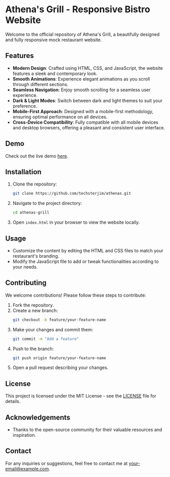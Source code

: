 # Athena's Grill - Responsive Bistro Website

Welcome to the official repository of Athena's Grill, a beautifully designed and fully responsive mock restaurant website.

## Features

- **Modern Design**: Crafted using HTML, CSS, and JavaScript, the website features a sleek and contemporary look.
- **Smooth Animations**: Experience elegant animations as you scroll through different sections.
- **Seamless Navigation**: Enjoy smooth scrolling for a seamless user experience.
- **Dark & Light Modes**: Switch between dark and light themes to suit your preference.
- **Mobile-First Approach**: Designed with a mobile-first methodology, ensuring optimal performance on all devices.
- **Cross-Device Compatibility**: Fully compatible with all mobile devices and desktop browsers, offering a pleasant and consistent user interface.

## Demo

Check out the live demo [here](https://athenasgrill.netlify.app/).

## Installation

1. Clone the repository:
    ```bash
    git clone https://github.com/techsterjim/athenas.git
    ```
2. Navigate to the project directory:
    ```bash
    cd athenas-grill
    ```
3. Open `index.html` in your browser to view the website locally.

## Usage

- Customize the content by editing the HTML and CSS files to match your restaurant's branding.
- Modify the JavaScript file to add or tweak functionalities according to your needs.

## Contributing

We welcome contributions! Please follow these steps to contribute:

1. Fork the repository.
2. Create a new branch:
    ```bash
    git checkout -b feature/your-feature-name
    ```
3. Make your changes and commit them:
    ```bash
    git commit -m "Add a feature"
    ```
4. Push to the branch:
    ```bash
    git push origin feature/your-feature-name
    ```
5. Open a pull request describing your changes.

## License

This project is licensed under the MIT License - see the [LICENSE](LICENSE) file for details.

## Acknowledgements

- Thanks to the open-source community for their valuable resources and inspiration.

## Contact

For any inquiries or suggestions, feel free to contact me at [your-email@example.com](mailto:hey@codewithjames.dev).
